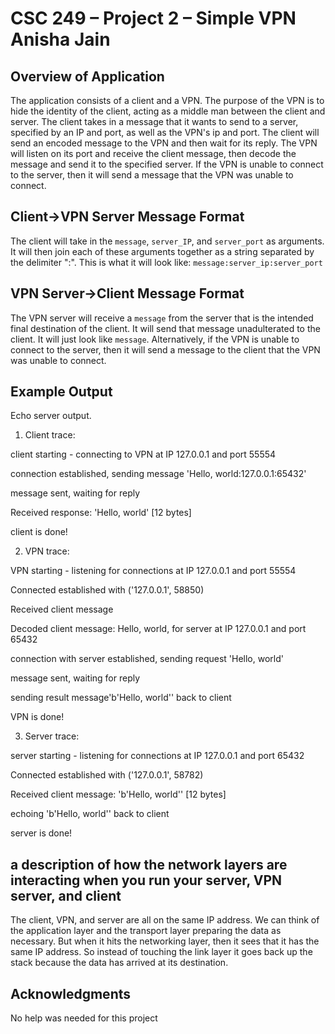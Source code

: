 # CSC 249 – Project 2 – Simple VPN Anisha Jain 

## Overview of Application

The application consists of a client and a VPN. The purpose of the VPN is to hide the identity of the client, acting as a middle man between the client and server. The client takes in a message that it wants to send to a server, specified by an IP and port, as well as the VPN's ip and port. The client will send an encoded message to the VPN and then wait for its reply. The VPN will listen on its port and receive the client message, then decode the message and send it to the specified server. If the VPN is unable to connect to the server, then it will send a message that the VPN was unable to connect. 

## Client->VPN Server Message Format
The client will take in the `message`, `server_IP`, and `server_port` as arguments. It will then join each of these arguments together as a string separated by the delimiter ":". This is what it will look like: `message:server_ip:server_port`

## VPN Server->Client Message Format 
The VPN server will receive a `message` from the server that is the intended final destination of the client. It will send that message unadulterated to the client. It will just look like `message`. Alternatively, if the VPN is unable to connect to the server, then it will send a message to the client that the VPN was unable to connect. 


## Example Output

Echo server output. 

1. Client trace: 

client starting - connecting to VPN at IP 127.0.0.1 and port 55554

connection established, sending message 'Hello, world:127.0.0.1:65432'

message sent, waiting for reply

Received response: 'Hello, world' [12 bytes]

client is done!

2. VPN trace: 

VPN starting - listening for connections at IP 127.0.0.1 and port 55554

Connected established with ('127.0.0.1', 58850)

Received client message

Decoded client message: Hello, world, for server at IP 127.0.0.1 and port 65432

connection with server established, sending request 'Hello, world'

message sent, waiting for reply

sending result message'b'Hello, world'' back to client

VPN is done!


3. Server trace: 

server starting - listening for connections at IP 127.0.0.1 and port 65432

Connected established with ('127.0.0.1', 58782)

Received client message: 'b'Hello, world'' [12 bytes]

echoing 'b'Hello, world'' back to client

server is done!


## a description of how the network layers are interacting when you run your server, VPN server, and client
The client, VPN, and server are all on the same IP address. We can think of the application layer and the transport layer preparing the data as necessary. But when it hits the networking layer, then it sees that it has the same IP address. So instead of touching the link layer it goes back up the stack because the data has arrived at its destination. 


## Acknowledgments

No help was needed for this project 

